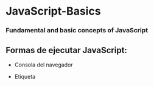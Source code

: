 # JavaScript-Basics

### Fundamental and basic concepts of JavaScript

## Formas de ejecutar JavaScript:

- Consola del navegador

- Etiqueta <script> de HTML

```html
<script>
    console.log('Hello World');
</script>
```
- Archivos JS externos

```html
<script src="hello-world.js"></script>
```

- Node.js

```
node hello-world.js
```

## Anatomía de una variable

variables (imaginar como cajas) almacenan datos (información), en JS las variables se definen con ***let*** y se le pone un nombre descriptivo (evitar ambigüedades)

```javaScript
//La primera variable tiene un nombre descriptivo, la segunda variable no y es ambiguo. 
let nombreDelUsuario = 'Lionel Messi';
let ndu = 'Lionel Messi';
```

nombreDelUsuario es la ***declaración*** (creación de la variable o caja) y después del = la ***asignación*** (lo que se está almacenando en la variable), lo ideal es que las variables siempre vayan al inicio del código, en orden una debajo de la otra.

***let*** para variables y ***const*** para constantes.

### Tipos de datos: Mutabilidad e inmutabilidad

- Primitivos: Inmutables (Se pasan por valor)
- Complejos: Mutables (Se pasan por referencia)

### Lenguajes de programación

- Compilados: C, C++, Rust, Go: Cosas que pasan antes de ejecución - Chequeo estático de tipos
- Interpretados: JS, Python, Ruby, PHP: Suceden a medidad que se va ejecutando - Chequeo dinámico de tipos

### Funciones

¿Que quiero? Salida (output)
¿Que datos tengo? Entrada (input)

```javaScript
function suma (a, b) {
    return a + b
}

suma (3, 5)
```

function: palabra clave (se indica que estamos creando una función)
suma: nombre de la función (camelCase)
(a, b): parámetro(s), entradas del codigo son opcionales
{} (llaves): Se indica que se va a empezar a escribir el codigo dentro de ese espacio
return a + b: Cuerpo de la función, puede retornar algo o ejecutar un codigo por dentro
suma (3, 5): llamado de la función

Las funciones tambien tiene propiedades, metodos, cotexto de ejecución

### Implicaciones de duplicar código

- Mantenimiento difícil
- Aumneto de la complejidad
- Mayor probabilidad de errores
- Dificultad de escalar
- Tiemplo y recursos
- Violación de principios de diseño (DRY)
- Dificultad en la indetificación de errores

### 10 Tipos de funciones

En JavaScript, los tipos de funciones pueden clasificarse de varias maneras según su comportamiento y uso. Aquí tienes una lista de algunos tipos comunes de funciones en JavaScript:

// 1. Funciones Declarativas (o con nombre):

Se definen con la palabra clave function
Pueden ser referenciadas antes de su declaración.

```javaScript
function suma(a, b) { return a + b; }
```

// 2. Funciones Expresivas (o anónimas):

Se asignan a variables.
A menudo se utilizan para asignar funciones como valores a variables.

```javaScript
const suma = function(a, b) { return a + b; };
```

// 3. Funciones Flecha:

Introducidas en ES6, proporcionan una sintaxis más concisa.
Tienen un comportamiento ligeramente diferente con respecto al valor de this.

```javaScript
const suma = (a, b) => a + b;
```

// 4. Funciones Constructoras:

Utilizadas para crear objetos con new.
Utilizan this para asignar propiedades al nuevo objeto.

```javaScript
function Persona(nombre, edad) { this.nombre = nombre; this.edad = edad; }
const persona1 = new Persona('Juan', 25);
```

// 5. Funciones de Orden Superior (Higher-Order Functions):

Aceptan funciones como argumentos o devuelven funciones.
Ejemplos incluyen map, filter, reduce.

// 6. Funciones Recursivas:

Llamadas a sí mismas durante la ejecución.
Útiles para problemas que se pueden dividir en subproblemas más pequeños.

```javaScript
function factorial(n) { if (n === 0 || n === 1) { return 1; } else { return n * factorial(n - 1); } }
```

// 7. Funciones Anidadas (Nested Functions):

Definidas dentro de otra función.
Pueden acceder a las variables de la función contenedora (closure).

```javaScript
function exterior() {
    let variableExterior = 'Exterior';
    function interior() {
        console.log(variableExterior);
    }
    interior();
}
exterior();
```

// 8. Métodos de Objeto:

Funciones que son propiedades de objetos y se llaman métodos cuando se invocan en el contexto de ese objeto.

```javaScript
const objeto = { metodo: function() {
    console.log('Hola desde el método');
    }
};
objeto.metodo();
```

// 9. Funciones Asincrónicas:

Utilizadas para manejar operaciones asíncronas con callbacks, Promesas o Async/Await.

```javaScript
async function fetchData() { const response = await fetch('<https://api.example.com/data>');
const data = await response.json(); console.log(data); }
```

// 10. Funciones Puras:

Dado el mismo conjunto de entradas, siempre producirán el mismo resultado sin causar efectos secundarios observables.
No dependen de ni modifican estados externos.

```javaScript
function suma(a, b) { return a + b; }
```

Estas son algunas de las categorías comunes de funciones en JavaScript. Es importante comprender estas diferentes formas de definir y utilizar funciones para escribir código más claro y eficiente.

### Operadores de comparación

***== (Igualdad):*** Evalúa si los valores son iguales con conversión de tipo. Devuelve true.
***=== (Igualdad estricta):*** Evalúa si los valores son iguales y del mismo tipo. Devuelve false.
***!= (Desigualdad):*** Evalúa si los valores no son iguales con conversión de tipo. Devuelve false.
***!== (Desigualdad estricta):*** Evalúa si los valores no son iguales y no son del mismo tipo. Devuelve true.
***>(Mayor que):*** Evalúa si el valor de la izquierda es mayor que el de la derecha. Devuelve true.
***<(Menor que):*** Evalúa si el valor de la izquierda es menor que el de la derecha. Devuelve false.
***>= (Mayor o igual que):*** Evalúa si el valor de la izquierda es mayor o igual que el de la derecha. Devuelve true.
***<= (Menor o igual que):*** Evalúa si el valor de la izquierda es menor o igual que el de la derecha. Devuelve false.

```javaScript
const a = 10;
const b = 20;
const c = "10"

a == b; //false
a === c; //false
a != b; //true
a !== c; //true
a > b; //false
a <= b; //true
a >= b; //false
a > c; //false
```

### Operadores Lógicos

Los operadores lógicos se utilizan para determinar la lógica entre variables o valores. Estos operadores siempre devuelven un valor booleano, es decir, true (verdadero) o false (falso).

***&& (AND):*** Devuelve true si ambos operandos son verdaderos.
***|| (OR):*** Devuelve true si al menos uno de los operandos es verdadero.
***! (NOT):*** Devuelve true si el operando es falso y false si el operando es verdadero.

```javaScript
let a = true;
let b = false;

console.log(a && b); // Imprime: false
console.log(a || b); // Imprime: true
console.log(!a);     // Imprime: false
console.log(!b);     // Imprime: true
```
### Estructuras condicionales - Estructuras de control

***If - Ejecución Condicional:*** La declaración if es una estructura de control que permite que el programa tome decisiones basadas en ciertas condiciones. Si la condición se cumple (es decir, si el resultado es true), entonces se ejecuta un bloque de código. Si la condición no se cumple (es decir, si el resultado es false), el bloque de código se omite.